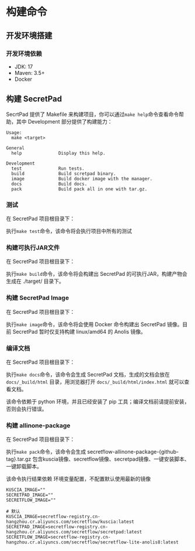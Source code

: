 # 构建命令

## 开发环境搭建

### 开发环境依赖

* JDK: 17
* Maven: 3.5+
* Docker

## 构建 SecretPad

SecrtPad 提供了 Makefile 来构建项目，你可以通过`make help`命令查看命令帮助，其中 Development 部分提供了构建能力：

```shell
Usage:
  make <target>

General
  help              Display this help.

Development
  test              Run tests.
  build             Build scretpad binary.
  image             Build docker image with the manager.
  docs              Build docs.
  pack              Build pack all in one with tar.gz.
```

### 测试

在 SecretPad 项目根目录下：

执行`make test`命令，该命令将会执行项目中所有的测试

### 构建可执行JAR文件

在 SecretPad 项目根目录下：

执行`make build`命令，该命令将会构建出 SecretPad 的可执行JAR，构建产物会生成在 ./target/ 目录下。

### 构建 SecretPad Image

在 SecretPad 项目根目录下：

执行`make image`命令，该命令将会使用 Docker 命令构建出 SecretPad 镜像。目前 SecretPad 暂时仅支持构建 linux/amd64 的 Anolis 镜像。

### 编译文档

在 SecretPad 项目根目录下：

执行`make docs`命令，该命令会生成 SecretPad 文档，生成的文档会放在 `docs/_build/html` 目录，用浏览器打开 `docs/_build/html/index.html` 就可以查看文档。

该命令依赖于 python 环境，并且已经安装了 pip 工具；编译文档前请提前安装，否则会执行错误。

### 构建 allinone-package

在 SecretPad 项目根目录下：

执行`make pack`命令，该命令会生成 secretflow-allinone-package-{github-tag}.tar.gz
包含kuscia镜像、secretflow镜像、secretpad镜像、一键安装脚本、一键卸载脚本。

该命令执行结果依赖 环境变量配置，不配置默认使用最新的镜像

```shell
KUSCIA_IMAGE=""
SECRETPAD_IMAGE=""
SECRETFLOW_IMAGE=""

# 默认
KUSCIA_IMAGE=secretflow-registry.cn-hangzhou.cr.aliyuncs.com/secretflow/kuscia:latest
SECRETPAD_IMAGE=secretflow-registry.cn-hangzhou.cr.aliyuncs.com/secretflow/secretpad:latest
SECRETFLOW_IMAGE=secretflow-registry.cn-hangzhou.cr.aliyuncs.com/secretflow/secretflow-lite-anolis8:latest
```
